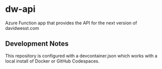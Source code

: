 # dw-api
Azure Function app that provides the API for the next version of davidwesst.com

## Development Notes
This repository is configured with a devcontainer.json which works with a local install of Docker or GitHub Codespaces.
